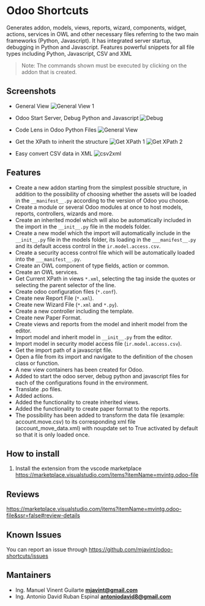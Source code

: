 # Odoo Shortcuts

Generates addon, models, views, reports, wizard, components, widget, actions, services in OWL and other necessary files referring to the two main frameworks (Python, Javascript). It has integrated server startup, debugging in Python and Javascript. Features powerful snippets for all file types including Python, Javascript, CSV and XML

> Note: The commands shown must be executed by clicking on the addon that is created.

## Screenshots

* General View
  ![General View 1](https://github.com/mjavint/odoo-shortcuts/blob/main/img/general.gif?raw=true)

* Odoo Start Server, Debug Python and Javascript
  ![Debug](https://github.com/mjavint/odoo-shortcuts/blob/main/img/debug.gif?raw=true)

* Code Lens in Odoo Python Files
  ![General View](https://github.com/mjavint/odoo-shortcuts/blob/main/img/codelens.gif?raw=true)

* Get the XPath to inherit the structure
  ![Get XPath 1](https://github.com/mjavint/odoo-shortcuts/blob/main/img/get-XPath-1.png?raw=true)
  ![Get XPath 2](https://github.com/mjavint/odoo-shortcuts/blob/main/img/get-XPath-2.png?raw=true)

* Easy convert CSV data in XML
  ![csv2xml](https://github.com/mjavint/odoo-shortcuts/blob/main/img/transform-csv-xml-data.gif?raw=true)

## Features

* Create a new addon starting from the simplest possible structure, in addition to the possibility of choosing whether the assets will be loaded in the `__manifest__.py` according to the version of Odoo you choose.
* Create a module or several Odoo modules at once to host models, reports, controllers, wizards and more.
* Create an inherited model which will also be automatically included in the import in the `__init__.py` file in the models folder.
* Create a new model which the import will automatically include in the `__init__.py` file in the models folder, its loading in the `___manifest__.py` and its default access control in the `ir.model.access.csv`.
* Create a security access control file which will be automatically loaded into the `___manifest__.py`.
* Create an OWL component of type fields, action or common.
* Create an OWL services.
* Get Current XPath in views `*.xml`, selecting the tag inside the quotes or selecting the parent selector of the line.
* Create odoo configuration files (`*.conf`).
* Create new Report File (`*.xml`).
* Create new Wizard File (`*.xml` and `*.py`).
* Create a new controller including the template.
* Create new Paper Format.
* Create views and reports from the model and inherit model from the editor.
* Import model and inherit model in `__init__.py` from the editor.
* Import model in security model access file (`ir.model.access.csv`).
* Get the import path of a javascript file.
* Open a file from its import and navigate to the definition of the chosen class or function.
* A new view containers has been created for Odoo.
* Added to start the odoo server, debug python and javascript files for each of the configurations found in the environment.
* Translate .po files.
* Added actions.
* Added the functionality to create inherited views.
* Added the functionality to create paper format to the reports.
* The possibility has been added to transform the data file (example: account.move.csv) to its corresponding xml file (account_move_data.xml) with noupdate set to True activated by default so that it is only loaded once.

## How to install

1. Install the extension from the vscode marketplace <https://marketplace.visualstudio.com/items?itemName=mvintg.odoo-file>

## Reviews

<https://marketplace.visualstudio.com/items?itemName=mvintg.odoo-file&ssr=false#review-details>

## Known Issues

You can report an issue through <https://github.com/mjavint/odoo-shortcuts/issues>

## Mantainers

* Ing. Manuel Vinent Guilarte  **[mjavint@gmail.com](mjavint@gmail.com)**
* Ing. Antonio David Ruban Espinal **[antoniodavid8@gmail.com](antoniodavid8@gmail.com)**
